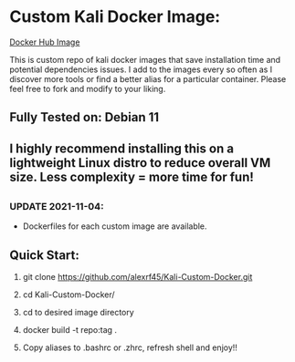 # Custom Kali Docker Image:

[Docker Hub Image](https://hub.docker.com/repository/docker/fonalex45/project-repo-1)

This is custom repo of kali docker images that save installation time and potential dependencies issues. I add to the images every so often as I discover more tools or find a better alias for a particular container. Please feel free to fork and modify to your liking.

## Fully Tested on: Debian 11

## I highly recommend installing this on a lightweight Linux distro to reduce overall VM size. Less complexity = more time for fun!

##

### UPDATE 2021-11-04:
 - Dockerfiles for each custom image are available. 


## Quick Start:

1. git clone https://github.com/alexrf45/Kali-Custom-Docker.git

2. cd Kali-Custom-Docker/

3. cd to desired image directory 

4. docker build -t repo:tag .

5. Copy aliases to .bashrc or .zhrc, refresh shell and enjoy!! 